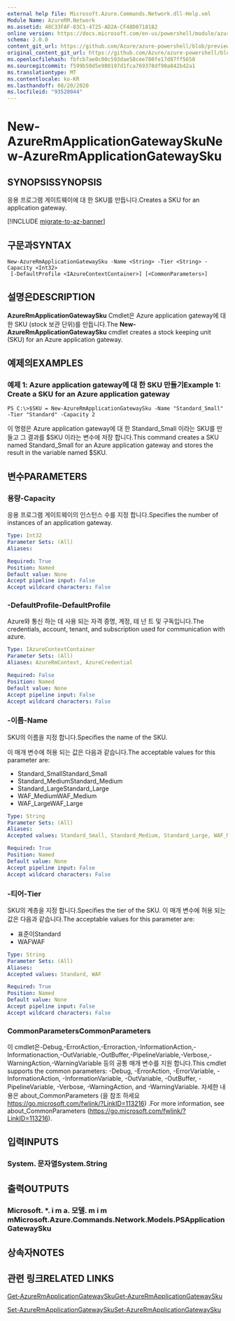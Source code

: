 ```yaml
---
external help file: Microsoft.Azure.Commands.Network.dll-Help.xml
Module Name: AzureRM.Network
ms.assetid: 48C33FAF-83C1-4725-AD2A-CF48D0718182
online version: https://docs.microsoft.com/en-us/powershell/module/azurerm.network/new-azurermapplicationgatewaysku
schema: 2.0.0
content_git_url: https://github.com/Azure/azure-powershell/blob/preview/src/ResourceManager/Network/Commands.Network/help/New-AzureRmApplicationGatewaySku.md
original_content_git_url: https://github.com/Azure/azure-powershell/blob/preview/src/ResourceManager/Network/Commands.Network/help/New-AzureRmApplicationGatewaySku.md
ms.openlocfilehash: fbfcb7ae0c00c593dae58cee780fe17d87ff5650
ms.sourcegitcommit: f599b50d5e980197d1fca769378df90a842b42a1
ms.translationtype: MT
ms.contentlocale: ko-KR
ms.lasthandoff: 08/20/2020
ms.locfileid: "93528044"
---
```

# <span data-ttu-id="ec52c-101">New-AzureRmApplicationGatewaySku</span><span class="sxs-lookup"><span data-stu-id="ec52c-101">New-AzureRmApplicationGatewaySku</span></span>

## <span data-ttu-id="ec52c-102">SYNOPSIS</span><span class="sxs-lookup"><span data-stu-id="ec52c-102">SYNOPSIS</span></span>
<span data-ttu-id="ec52c-103">응용 프로그램 게이트웨이에 대 한 SKU를 만듭니다.</span><span class="sxs-lookup"><span data-stu-id="ec52c-103">Creates a SKU for an application gateway.</span></span>

[!INCLUDE [migrate-to-az-banner](../../includes/migrate-to-az-banner.md)]

## <span data-ttu-id="ec52c-104">구문과</span><span class="sxs-lookup"><span data-stu-id="ec52c-104">SYNTAX</span></span>

```
New-AzureRmApplicationGatewaySku -Name <String> -Tier <String> -Capacity <Int32>
 [-DefaultProfile <IAzureContextContainer>] [<CommonParameters>]
```

## <span data-ttu-id="ec52c-105">설명은</span><span class="sxs-lookup"><span data-stu-id="ec52c-105">DESCRIPTION</span></span>
<span data-ttu-id="ec52c-106">**AzureRmApplicationGatewaySku** Cmdlet은 Azure application gateway에 대 한 SKU (stock 보관 단위)를 만듭니다.</span><span class="sxs-lookup"><span data-stu-id="ec52c-106">The **New-AzureRmApplicationGatewaySku** cmdlet creates a stock keeping unit (SKU) for an Azure application gateway.</span></span>

## <span data-ttu-id="ec52c-107">예제의</span><span class="sxs-lookup"><span data-stu-id="ec52c-107">EXAMPLES</span></span>

### <span data-ttu-id="ec52c-108">예제 1: Azure application gateway에 대 한 SKU 만들기</span><span class="sxs-lookup"><span data-stu-id="ec52c-108">Example 1: Create a SKU for an Azure application gateway</span></span>
```
PS C:\>$SKU = New-AzureRmApplicationGatewaySku -Name "Standard_Small" -Tier "Standard" -Capacity 2
```

<span data-ttu-id="ec52c-109">이 명령은 Azure application gateway에 대 한 Standard_Small 이라는 SKU를 만들고 그 결과를 $SKU 이라는 변수에 저장 합니다.</span><span class="sxs-lookup"><span data-stu-id="ec52c-109">This command creates a SKU named Standard_Small for an Azure application gateway and stores the result in the variable named $SKU.</span></span>

## <span data-ttu-id="ec52c-110">변수</span><span class="sxs-lookup"><span data-stu-id="ec52c-110">PARAMETERS</span></span>

### <span data-ttu-id="ec52c-111">용량</span><span class="sxs-lookup"><span data-stu-id="ec52c-111">-Capacity</span></span>
<span data-ttu-id="ec52c-112">응용 프로그램 게이트웨이의 인스턴스 수를 지정 합니다.</span><span class="sxs-lookup"><span data-stu-id="ec52c-112">Specifies the number of instances of an application gateway.</span></span>

```yaml
Type: Int32
Parameter Sets: (All)
Aliases: 

Required: True
Position: Named
Default value: None
Accept pipeline input: False
Accept wildcard characters: False
```

### <span data-ttu-id="ec52c-113">-DefaultProfile</span><span class="sxs-lookup"><span data-stu-id="ec52c-113">-DefaultProfile</span></span>
<span data-ttu-id="ec52c-114">Azure와 통신 하는 데 사용 되는 자격 증명, 계정, 테 넌 트 및 구독입니다.</span><span class="sxs-lookup"><span data-stu-id="ec52c-114">The credentials, account, tenant, and subscription used for communication with azure.</span></span>

```yaml
Type: IAzureContextContainer
Parameter Sets: (All)
Aliases: AzureRmContext, AzureCredential

Required: False
Position: Named
Default value: None
Accept pipeline input: False
Accept wildcard characters: False
```

### <span data-ttu-id="ec52c-115">-이름</span><span class="sxs-lookup"><span data-stu-id="ec52c-115">-Name</span></span>
<span data-ttu-id="ec52c-116">SKU의 이름을 지정 합니다.</span><span class="sxs-lookup"><span data-stu-id="ec52c-116">Specifies the name of the SKU.</span></span>

<span data-ttu-id="ec52c-117">이 매개 변수에 허용 되는 값은 다음과 같습니다.</span><span class="sxs-lookup"><span data-stu-id="ec52c-117">The acceptable values for this parameter are:</span></span>

- <span data-ttu-id="ec52c-118">Standard_Small</span><span class="sxs-lookup"><span data-stu-id="ec52c-118">Standard_Small</span></span>
- <span data-ttu-id="ec52c-119">Standard_Medium</span><span class="sxs-lookup"><span data-stu-id="ec52c-119">Standard_Medium</span></span>
- <span data-ttu-id="ec52c-120">Standard_Large</span><span class="sxs-lookup"><span data-stu-id="ec52c-120">Standard_Large</span></span>
- <span data-ttu-id="ec52c-121">WAF_Medium</span><span class="sxs-lookup"><span data-stu-id="ec52c-121">WAF_Medium</span></span>
- <span data-ttu-id="ec52c-122">WAF_Large</span><span class="sxs-lookup"><span data-stu-id="ec52c-122">WAF_Large</span></span>

```yaml
Type: String
Parameter Sets: (All)
Aliases: 
Accepted values: Standard_Small, Standard_Medium, Standard_Large, WAF_Medium, WAF_Large

Required: True
Position: Named
Default value: None
Accept pipeline input: False
Accept wildcard characters: False
```

### <span data-ttu-id="ec52c-123">-티어</span><span class="sxs-lookup"><span data-stu-id="ec52c-123">-Tier</span></span>
<span data-ttu-id="ec52c-124">SKU의 계층을 지정 합니다.</span><span class="sxs-lookup"><span data-stu-id="ec52c-124">Specifies the tier of the SKU.</span></span>
<span data-ttu-id="ec52c-125">이 매개 변수에 허용 되는 값은 다음과 같습니다.</span><span class="sxs-lookup"><span data-stu-id="ec52c-125">The acceptable values for this parameter are:</span></span>

- <span data-ttu-id="ec52c-126">표준이</span><span class="sxs-lookup"><span data-stu-id="ec52c-126">Standard</span></span>
- <span data-ttu-id="ec52c-127">WAF</span><span class="sxs-lookup"><span data-stu-id="ec52c-127">WAF</span></span>

```yaml
Type: String
Parameter Sets: (All)
Aliases: 
Accepted values: Standard, WAF

Required: True
Position: Named
Default value: None
Accept pipeline input: False
Accept wildcard characters: False
```

### <span data-ttu-id="ec52c-128">CommonParameters</span><span class="sxs-lookup"><span data-stu-id="ec52c-128">CommonParameters</span></span>
<span data-ttu-id="ec52c-129">이 cmdlet은-Debug,-ErrorAction,-Erroraction,-InformationAction,-Informationaction,-OutVariable,-OutBuffer,-PipelineVariable,-Verbose,-WarningAction,-WarningVariable 등의 공통 매개 변수를 지원 합니다.</span><span class="sxs-lookup"><span data-stu-id="ec52c-129">This cmdlet supports the common parameters: -Debug, -ErrorAction, -ErrorVariable, -InformationAction, -InformationVariable, -OutVariable, -OutBuffer, -PipelineVariable, -Verbose, -WarningAction, and -WarningVariable.</span></span> <span data-ttu-id="ec52c-130">자세한 내용은 about_CommonParameters (을 참조 하세요 https://go.microsoft.com/fwlink/?LinkID=113216) .</span><span class="sxs-lookup"><span data-stu-id="ec52c-130">For more information, see about_CommonParameters (https://go.microsoft.com/fwlink/?LinkID=113216).</span></span>

## <span data-ttu-id="ec52c-131">입력</span><span class="sxs-lookup"><span data-stu-id="ec52c-131">INPUTS</span></span>

### <span data-ttu-id="ec52c-132">System. 문자열</span><span class="sxs-lookup"><span data-stu-id="ec52c-132">System.String</span></span>

## <span data-ttu-id="ec52c-133">출력</span><span class="sxs-lookup"><span data-stu-id="ec52c-133">OUTPUTS</span></span>

### <span data-ttu-id="ec52c-134">Microsoft. \*. i m a. 모델. m i m m</span><span class="sxs-lookup"><span data-stu-id="ec52c-134">Microsoft.Azure.Commands.Network.Models.PSApplicationGatewaySku</span></span>

## <span data-ttu-id="ec52c-135">상속자</span><span class="sxs-lookup"><span data-stu-id="ec52c-135">NOTES</span></span>

## <span data-ttu-id="ec52c-136">관련 링크</span><span class="sxs-lookup"><span data-stu-id="ec52c-136">RELATED LINKS</span></span>

[<span data-ttu-id="ec52c-137">Get-AzureRmApplicationGatewaySku</span><span class="sxs-lookup"><span data-stu-id="ec52c-137">Get-AzureRmApplicationGatewaySku</span></span>](./Get-AzureRmApplicationGatewaySku.md)

[<span data-ttu-id="ec52c-138">Set-AzureRmApplicationGatewaySku</span><span class="sxs-lookup"><span data-stu-id="ec52c-138">Set-AzureRmApplicationGatewaySku</span></span>](./Set-AzureRmApplicationGatewaySku.md)


